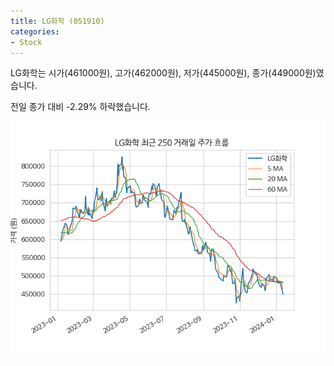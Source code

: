 ```yaml
---
title: LG화학 (051910)
categories:
- Stock
---
```


LG화학는 시가(461000원), 고가(462000원), 저가(445000원), 종가(449000원)였습니다.

전일 종가 대비 -2.29% 하락했습니다.

<!-- more -->

![051910](/assets/images/stock/051910.png)